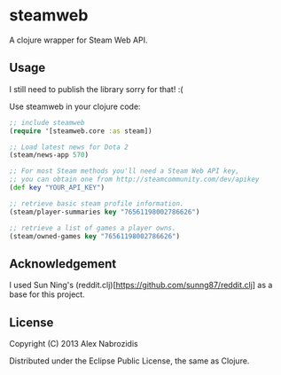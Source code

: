 # steamweb

A clojure wrapper for Steam Web API.

## Usage

I still need to publish the library sorry for that! :(

Use steamweb in your clojure code:

``` clojure
;; include steamweb
(require '[steamweb.core :as steam])

;; Load latest news for Dota 2
(steam/news-app 570)

;; For most Steam methods you'll need a Steam Web API key,
;; you can obtain one from http://steamcommunity.com/dev/apikey
(def key "YOUR_API_KEY")

;; retrieve basic steam profile information.
(steam/player-summaries key "76561198002786626")

;; retrieve a list of games a player owns.
(steam/owned-games key "76561198002786626")
```

## Acknowledgement

I used Sun Ning's (reddit.clj)[https://github.com/sunng87/reddit.clj] as a base for this project.

## License

Copyright (C) 2013 Alex Nabrozidis

Distributed under the Eclipse Public License, the same as Clojure.
